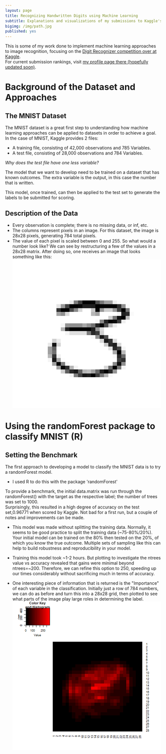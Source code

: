 ```yaml
---
layout: page
title: Recognizing Handwritten Digits using Machine Learning
subtitle: Explanations and visualizations of my submissions to Kaggle's MNIST competition
bigimg: /img/path.jpg
published: yes
---
```


This is some of my work done to implement machine learning approaches to image recognition, focusing on the [Digit Recognizer competition over at Kaggle](https://www.kaggle.com/c/digit-recognizer).  
For current submission rankings, visit [my profile page there (hopefully updated soon)](https://www.kaggle.com/lyssavirus).  


# Background of the Dataset and Approaches

## The MNIST Dataset

The MNIST dataset is a great first step to understanding how machine learning approaches can be applied to datasets in order to achieve a goal.  In the case of MNIST, Kaggle provides 2 files:  

* A training file, consisting of 42,000 observations and 785 Variables.  
* A test file, consisting of 28,000 observations and 784 Variables.

*Why does the test file have one less variable?*  

The model that we want to develop need to be trained on a dataset that has known outcomes.  The extra variable is the output, in this case the number that is written.

This model, once trained, can then be applied to the test set to generate the labels to be submitted for scoring.

## Description of the Data

* Every observation is complete; there is no missing data, or inf, etc.
* The columns represent pixels in an image.  For this dataset, the image is 28x28 pixels, generating 784 total pixels.
* The value of each pixel is scaled between 0 and 255.  So what would a number look like?  We can see by restructuring a few of the values in a 28x28 matrix.  After doing so, one receives an image that looks something like this: ![three](img\data\mnist\plots\8.png)

# Using the randomForest package to classify MNIST (R)

## Setting the Benchmark

The first approach to developing a model to classify the MNIST data is to try a randomForest model.  

* I used R to do this with the package 'randomForest'

To provide a benchmark, the initial data.matrix was run through the randomForest() with the target as the respective label; the number of trees was set to 1000.  
Surprisingly, this resulted in a high degree of accuracy on the test set,0.96771 when scored by Kaggle.  Not bad for a first run, but a couple of notes and improvements can be made.

* This model was made without splitting the training data.  Normally, it seems to be good practice to split the training data (~75-80%/20%).  Your initial model can be trained on the 80% then tested on the 20%, of which you know the true outcome.  Multiple sets of sampling like this can help to build robustness and reproducibility in your model.  

* Training this model took ~1-2 hours.  But plotting to investigate the ntrees value vs accuracy revealed that gains were minimal beyond ntrees=~200.  Therefore, we can refine this option to 250, speeding up our times considerably without sacrificing much in terms of accuracy.

* One interesting piece of information that is returned is the "Importance" of each variable in the classification.  Initially just a row of 784 numbers, we can do as before and turn this into a 28x28 grid, then plotted to see what parts of the image play large roles in determining the label.  
![Importance.bm](img\data\mnist\plots\importance_nocol_lines_benchmark.png)
